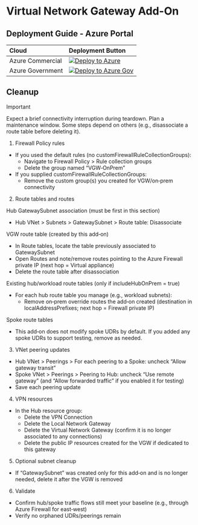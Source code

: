 # Virtual Network Gateway Add-On

## Deployment Guide - Azure Portal

| Cloud  | Deployment Button |
| :----- | :----- |
| Azure Commercial | [![Deploy to Azure](https://aka.ms/deploytoazurebutton)](https://portal.azure.com/#blade/Microsoft_Azure_CreateUIDef/CustomDeploymentBlade/uri/https%3A%2F%2Fraw.githubusercontent.com%2FAzure%2Fmissionlz%2Fmain%2Fsrc%2Fmlz.json/uiFormDefinitionUri/https%3A%2F%2Fraw.githubusercontent.com%2FAzure%2Fmissionlz%2Fmain%2Fsrc%2Fmlz.uiDefinition.json) |
| Azure Government |  [![Deploy to Azure Gov](https://aka.ms/deploytoazuregovbutton)](https://portal.azure.us/#blade/Microsoft_Azure_CreateUIDef/CustomDeploymentBlade/uri/https%3A%2F%2Fraw.githubusercontent.com%2FAzure%2Fmissionlz%2Fmain%2Fsrc%2Fmlz.json/uiFormDefinitionUri/https%3A%2F%2Fraw.githubusercontent.com%2FAzure%2Fmissionlz%2Fmain%2Fsrc%2Fmlz.uiDefinition.json) |

## Cleanup

> [!IMPORTANT]
> Expect a brief connectivity interruption during teardown. Plan a maintenance window.
> Some steps depend on others (e.g., disassociate a route table before deleting it).

1) Firewall Policy rules

- If you used the default rules (no customFirewallRuleCollectionGroups):
  - Navigate to Firewall Policy > Rule collection groups
  - Delete the group named “VGW‑OnPrem”
- If you supplied customFirewallRuleCollectionGroups:
  - Remove the custom group(s) you created for VGW/on‑prem connectivity

2) Route tables and routes

Hub GatewaySubnet association (must be first in this section)

- Hub VNet > Subnets > GatewaySubnet > Route table: Disassociate

VGW route table (created by this add‑on)

- In Route tables, locate the table previously associated to GatewaySubnet
- Open Routes and note/remove routes pointing to the Azure Firewall private IP (next hop = Virtual appliance)
- Delete the route table after disassociation

Existing hub/workload route tables (only if includeHubOnPrem = true)

- For each hub route table you manage (e.g., workload subnets):
  - Remove on‑prem override routes the add‑on created (destination in localAddressPrefixes; next hop = Firewall private IP)

Spoke route tables

- This add‑on does not modify spoke UDRs by default. If you added any spoke UDRs to support testing, remove as needed.

3) VNet peering updates

- Hub VNet > Peerings > For each peering to a Spoke: uncheck “Allow gateway transit”
- Spoke VNet > Peerings > Peering to Hub: uncheck “Use remote gateway” (and “Allow forwarded traffic” if you enabled it for testing)
- Save each peering update

4) VPN resources

- In the Hub resource group:
  - Delete the VPN Connection
  - Delete the Local Network Gateway
  - Delete the Virtual Network Gateway (confirm it is no longer associated to any connections)
  - Delete the public IP resources created for the VGW if dedicated to this gateway

5) Optional subnet cleanup

- If “GatewaySubnet” was created only for this add‑on and is no longer needed, delete it after the VGW is removed

6) Validate

- Confirm hub/spoke traffic flows still meet your baseline (e.g., through Azure Firewall for east‑west)
- Verify no orphaned UDRs/peerings remain
